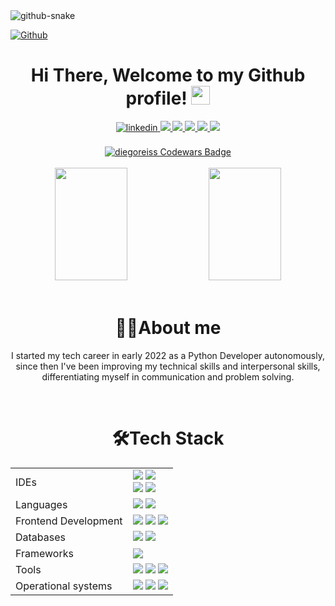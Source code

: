 <picture>
  <source media="(prefers-color-scheme: dark)" srcset="https://github.com/diegoreiss/diegoreiss/blob/output/github-contribution-grid-snake-dark.svg">
  <source media="(prefers-color-scheme: light)" srcset="https://github.com/diegoreiss/diegoreiss/blob/output/github-contribution-grid-snake.svg">
  <img alt="github-snake" src="github-snake.svg">
</picture>

[![Github](https://img.shields.io/github/followers/diegoreiss?label=Follow&style=social)](https://github.com/diegoreiss)

<div align="center">
  
  <h1>
    Hi There, Welcome to my Github profile! 
    <img src="https://github.com/abdoachhoubi/abdoachhoubi/blob/main/gifs/Hi.gif" width="30">
  </h1>
  
  <!-- Linkedin -->
  <a href="https://linkedin.com/in/diegoreis42" target="_blank">
    <img src=https://img.shields.io/badge/linkedin-%2300acee.svg?color=405DE6&style=for-the-badge&logo=linkedin&logoColor=white alt=linkedin style="margin-bottom: 5px;" />
  </a>
  
  <!-- GeeksForGeeks -->
  <a href="https://auth.geeksforgeeks.org/user/reiss">
    <img src="https://img.shields.io/badge/GeeksforGeeks-298D46?style=for-the-badge&logo=geeksforgeeks&logoColor=white">
  </a>
  
  <!-- Codeforces -->
  <a href="https://codeforces.com/profile/reiss42">
    <img src="https://img.shields.io/badge/Codeforces-445f9d?style=for-the-badge&logo=Codeforces&logoColor=white">
  </a>
  
  <!-- CodeChef -->
  <a href="https://www.codechef.com/users/reis42">
    <img src="https://img.shields.io/badge/Codechef-%23B92B27.svg?&style=for-the-badge&logo=Codechef&logoColor=white">
  </a>
  
  <!-- HackerRank -->
  <a href="https://www.hackerrank.com/diegoportal_reis">
    <img src="https://img.shields.io/badge/-Hackerrank-2EC866?style=for-the-badge&logo=HackerRank&logoColor=white">
  </a>
  
  <!-- Leetcode -->
  <a href="https://leetcode.com/diegoreiss/">
    <img src="https://img.shields.io/badge/-LeetCode-FFA116?style=for-the-badge&logo=LeetCode&logoColor=black">
  </a>
  <br>
  <br>
  
  <!-- Codewars -->
  <a href="https://www.codewars.com/users/diegoreiss">
    <img src="https://www.codewars.com/users/diegoreiss/badges/large" alt="diegoreiss Codewars Badge">
  </a>
  
  <br>
  <br>
</div>

<div align="center">
  <a href="https://github.com/diegoreiss"></a>
  
  <picture>
    <source 
      srcset="https://github-readme-stats.vercel.app/api?username=diegoreiss&show_icons=true&theme=transparent" 
      media="(prefers-color-scheme: dark)"
    />
    <source
      srcset="https://github-readme-stats.vercel.app/api?username=diegoreiss&show_icons=true"
      media="(prefers-color-scheme: light), (prefers-color-scheme: no-preference)"
    />
    <img width="48%" height="180em" src="https://github-readme-stats.vercel.app/api?username=diegoreiss&show_icons=true" />
  </picture>
  
  <picture>
    <source 
      srcset="https://github-readme-stats.vercel.app/api/top-langs/?username=diegoreiss&layout=compact&theme=transparent"
      media="(prefers-color-scheme: dark)"
    />
    <source
      srcset="https://github-readme-stats.vercel.app/api/top-langs/?username=diegoreiss&layout=compact"
      media="(prefers-color-scheme: light), (prefers-color-scheme: no-preference)"
    />
    <img width="48%" height="180em" src="https://github-readme-stats.vercel.app/api/top-langs/?username=diegoreiss&layout=compact" />
  </picture>
</div>

<div align="center">
  <a href="https://github.com/diegoreiss"></a>
  
<br>
  
<div align="center">
  <h1>👨‍💻About me</h1> 
  <p>
    I started my tech career in early 2022 as a Python Developer autonomously, since then I've been improving my technical skills and interpersonal skills, differentiating myself in communication and problem solving.
  </p>
</div>

<br>

<div align="center">
  <h1>🛠️Tech Stack</h1>
  <table>
    <tr>
      <td>IDEs</td>
      <td>
        <img src="https://img.shields.io/badge/Visual%20Studio%20Code-0078d7.svg?style=for-the-badge&logo=visual-studio-code&logoColor=white">
        <img src="https://img.shields.io/badge/pycharm-143?style=for-the-badge&logo=pycharm&logoColor=black&color=black&labelColor=green">
        <br>
        <img src="https://img.shields.io/badge/IntelliJ IDEA-000000.svg?style=for-the-badge&logo=intellij-idea&logoColor=white">
        <img src="https://img.shields.io/badge/NeoVim-%2357A143.svg?&style=for-the-badge&logo=neovim&logoColor=white">
      </td>
    </tr>
    <tr>
      <td>Languages</td>
      <td>
        <img src="https://img.shields.io/badge/python-3670A0?style=for-the-badge&logo=python&logoColor=ffdd54">
        <img src="https://img.shields.io/badge/Java-ED8B00?style=for-the-badge&logo=java&logoColor=white">
      </td>
    </tr>
    <tr>
      <td>Frontend Development</td>
      <td>
        <img src="https://img.shields.io/badge/html5-%23E34F26.svg?style=for-the-badge&logo=html5&logoColor=white">
        <img src="https://img.shields.io/badge/css3-%231572B6.svg?style=for-the-badge&logo=css3&logoColor=white">
        <img src="https://img.shields.io/badge/JavaScript-F7DF1E?style=for-the-badge&logo=javascript&logoColor=black">
      </td>
    </tr>
    <tr>
      <td>Databases</td>
      <td>
        <img src="https://img.shields.io/badge/sqlite-%2307405e.svg?style=for-the-badge&logo=sqlite&logoColor=white">
        <img src="https://img.shields.io/badge/mysql-%2300f.svg?style=for-the-badge&logo=mysql&logoColor=white">
      </td>
    </tr>
    <tr>
      <td>Frameworks</td>
      <td>
        <img src="https://img.shields.io/badge/django-%23092E20.svg?style=for-the-badge&logo=django&logoColor=white">
      </td>
    </tr>
    <tr>
      <td>Tools</td>
      <td>
        <img src="https://img.shields.io/badge/figma-%23F24E1E.svg?style=for-the-badge&logo=figma&logoColor=white">
        <img src="https://img.shields.io/badge/git-%23F05033.svg?style=for-the-badge&logo=git&logoColor=white">
        <img src="https://img.shields.io/badge/github-%23121011.svg?style=for-the-badge&logo=github&logoColor=white">
      </td>
    <tr>
    <tr>
      <td>Operational systems</td>
      <td>
        <img src="https://img.shields.io/badge/Windows-0078D6?style=for-the-badge&logo=windows&logoColor=white">
        <img src="https://img.shields.io/badge/Linux-FCC624?style=for-the-badge&logo=linux&logoColor=black">
        <img src="https://img.shields.io/badge/Ubuntu-E95420?style=for-the-badge&logo=ubuntu&logoColor=white">
      </td>
    </tr>
  </table>
</div>
